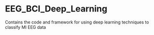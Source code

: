 # EEG_BCI_Deep_Learning
Contains the code and framework for using deep learning techniques to classify MI EEG data 
